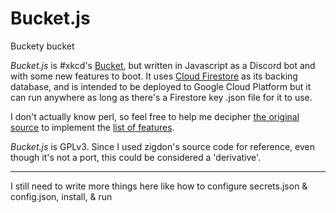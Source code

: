 # Bucket.js
Buckety bucket


*Bucket.js* is #xkcd's [Bucket](https://github.com/zigdon/xkcd-Bucket), but written in Javascript as a Discord bot and with some new features to boot. It uses [Cloud Firestore](https://firebase.google.com/products/firestore/) as its backing database, and is intended to be deployed to Google Cloud Platform but it can run anywhere as long as there's a Firestore key .json file for it to use.

I don't actually know perl, so feel free to help me decipher [the original source](https://github.com/zigdon/xkcd-Bucket/blob/master/bucket.pl) to implement the [list of features](http://wiki.xkcd.com/irc/Bucket).

*Bucket.js* is GPLv3. Since I used zigdon's source code for reference, even though it's not a port, this could be considered a 'derivative'.

---

I still need to write more things here like how to configure secrets.json & config.json, install, & run
